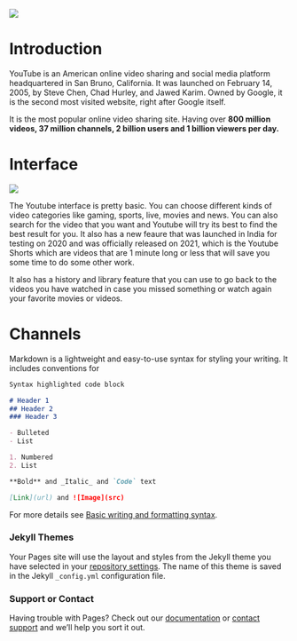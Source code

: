 ![](https://cdn.mos.cms.futurecdn.net/8gzcr6RpGStvZFA2qRt4v6.jpg)
# Introduction
YouTube is an American online video sharing and social media platform headquartered in San Bruno, California. It was launched on February 14, 2005, by Steve Chen, Chad Hurley, and Jawed Karim. Owned by Google, it is the second most visited website, right after Google itself.

It is the most popular online video sharing site. Having over **800 million videos, 37 million channels, 2 billion users and 1 billion viewers per day.**

# Interface

![](https://upload.wikimedia.org/wikipedia/en/1/1c/YouTube_homepage.png)

The Youtube interface is pretty basic. You can choose different kinds of video categories like gaming, sports, live, movies and news. You can also search for the video that you want and Youtube will try its best to find the best result for you. It also has a new feaure that was launched in India for testing on 2020 and was officially released on 2021, which is the Youtube Shorts which are videos that are 1 minute long or less that will save you some time to do some other work.

It also has a history and library feature that you can use to go back to the videos you have watched in case you missed something or watch again your favorite movies or videos. 

# Channels

Markdown is a lightweight and easy-to-use syntax for styling your writing. It includes conventions for

```markdown
Syntax highlighted code block

# Header 1
## Header 2
### Header 3

- Bulleted
- List

1. Numbered
2. List

**Bold** and _Italic_ and `Code` text

[Link](url) and ![Image](src)
```

For more details see [Basic writing and formatting syntax](https://docs.github.com/en/github/writing-on-github/getting-started-with-writing-and-formatting-on-github/basic-writing-and-formatting-syntax).

### Jekyll Themes

Your Pages site will use the layout and styles from the Jekyll theme you have selected in your [repository settings](https://github.com/0kie0k/0kie0k.github.io/settings/pages). The name of this theme is saved in the Jekyll `_config.yml` configuration file.

### Support or Contact

Having trouble with Pages? Check out our [documentation](https://docs.github.com/categories/github-pages-basics/) or [contact support](https://support.github.com/contact) and we’ll help you sort it out.
